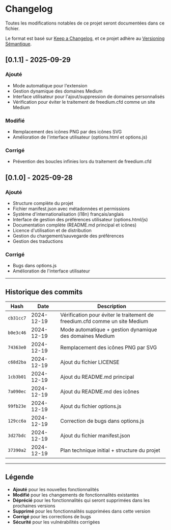 # Changelog

Toutes les modifications notables de ce projet seront documentées dans ce fichier.

Le format est basé sur [Keep a Changelog](https://keepachangelog.com/fr/1.0.0/),
et ce projet adhère au [Versioning Sémantique](https://semver.org/lang/fr/).

## [0.1.1] - 2025-09-29

### Ajouté
- Mode automatique pour l'extension
- Gestion dynamique des domaines Medium
- Interface utilisateur pour l'ajout/suppression de domaines personnalisés
- Vérification pour éviter le traitement de freedium.cfd comme un site Medium

### Modifié
- Remplacement des icônes PNG par des icônes SVG
- Amélioration de l'interface utilisateur (options.html et options.js)

### Corrigé
- Prévention des boucles infinies lors du traitement de freedium.cfd

## [0.1.0] - 2025-09-28

### Ajouté
- Structure complète du projet
- Fichier manifest.json avec métadonnées et permissions
- Système d'internationalisation (i18n) français/anglais
- Interface de gestion des préférences utilisateur (options.html/js)
- Documentation complète (README.md principal et icônes)
- Licence d'utilisation et de distribution
- Gestion du chargement/sauvegarde des préférences
- Gestion des traductions

### Corrigé
- Bugs dans options.js
- Amélioration de l'interface utilisateur

---

## Historique des commits

| Hash | Date | Description |
|------|------|-------------|
| `cb31cc7` | 2024-12-19 | Vérification pour éviter le traitement de freedium.cfd comme un site Medium |
| `b0e3c46` | 2024-12-19 | Mode automatique + gestion dynamique des domaines Medium |
| `74363e0` | 2024-12-19 | Remplacement des icônes PNG par SVG |
| `c68d2ba` | 2024-12-19 | Ajout du fichier LICENSE |
| `1cb3b01` | 2024-12-19 | Ajout du README.md principal |
| `7a090ec` | 2024-12-19 | Ajout du README.md des icônes |
| `99fb23e` | 2024-12-19 | Ajout du fichier options.js |
| `129cc6a` | 2024-12-19 | Correction de bugs dans options.js |
| `3d27bdc` | 2024-12-19 | Ajout du fichier manifest.json |
| `37390a2` | 2024-12-19 | Plan technique initial + structure du projet |

---

## Légende

- **Ajouté** pour les nouvelles fonctionnalités
- **Modifié** pour les changements de fonctionnalités existantes  
- **Déprécié** pour les fonctionnalités qui seront supprimées dans les prochaines versions
- **Supprimé** pour les fonctionnalités supprimées dans cette version
- **Corrigé** pour les corrections de bugs
- **Sécurité** pour les vulnérabilités corrigées
